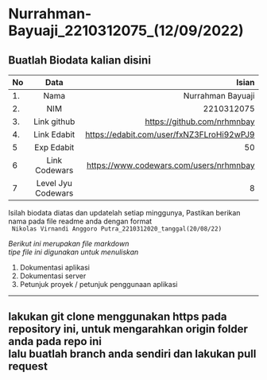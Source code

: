 # Nurrahman-Bayuaji_2210312075_(12/09/2022)
**Buatlah Biodata kalian disini** <br />
----------------------------------------
|No | Data  | Isian|
|---|:-------:|------:|
|1. |Nama     | Nurrahman Bayuaji |
|2.| NIM        | 2210312075 |
|3. |Link github | https://github.com/nrhmnbay |
|4.| Link Edabit | https://edabit.com/user/fxNZ3FLroHi92wPJ9 |
|5|Exp Edabit   | 50  |
|6| Link Codewars| https://www.codewars.com/users/nrhmnbay   |
|7| Level Jyu Codewars|8|

Isilah biodata diatas dan updatelah setiap minggunya,
Pastikan berikan nama pada file readme anda dengan format <br/>
`
Nikolas Virnandi Anggoro Putra_2210312020_tanggal(20/08/22)` 

*Berikut ini merupakan file markdown <br/> tipe file ini digunakan untuk menuliskan*
1. Dokumentasi aplikasi
2. Dokumentasi server
3. Petunjuk proyek / petunjuk penggunaan aplikasi
----
**lakukan git clone menggunakan https pada repository ini, untuk mengarahkan origin folder anda pada repo ini<br/> lalu buatlah branch anda sendiri dan lakukan pull request**
----
